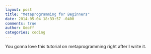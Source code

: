 ```yaml
---
layout: post
title: "Metaprogramming for Beginners"
date: 2014-05-04 18:33:57 -0400
comments: true
author: Geoff
categories: coding
---
```


You gonna love this tutorial on metaprogramming right after I write it.
